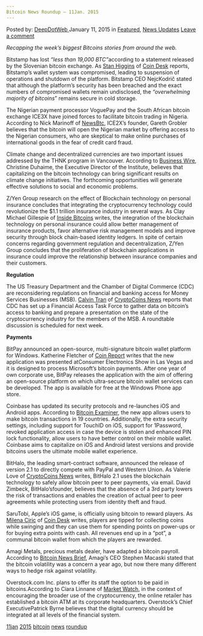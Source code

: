 ```yaml
---
Bitcoin News Roundup – 11Jan. 2015
---
```

<article class="post-listing post-8758 post type-post status-publish format-standard has-post-thumbnail hentry  tag-11jan tag-2524 tag-bitcoin tag-news tag-roundup">
    <div class="post-inner">
        <span>Posted by: <a href="https://www.deepdotweb.com/author/admin/" title="">DeepDotWeb </a></span>
    <span>January 11, 2015</span>
    <span>in <a href="https://www.deepdotweb.com/category/deepdot-news/" rel="category tag">Featured</a>, <a href="https://www.deepdotweb.com/category/news-updates/" rel="category tag">News Updates</a></span>
    <span><a href="https://www.deepdotweb.com/2015/01/11/bitcoin-news-roundup-11jan-2015/#respond">Leave a comment</a></span>
    </p>
    <div class="clear"></div>
    <div class="entry">
    <p><em>Recapping the week&#8217;s biggest Bitcoins stories from around the web. </em></p>
    <p>Bitstamp has lost <em>“less than 19,000 BTC”</em>according to a statement released by the Slovenian bitcoin exchange. As <a href="http://www.coindesk.com/author/stan-higgins/">Stan Higgins</a> of <a href="http://www.coindesk.com/bitstamp-claims-roughly-19000-btc-lost-hot-wallet-hack/">Coin Desk</a> reports, Bitstamp’s wallet system was compromised, leading to suspension of operations and shutdown of the platform. Bitstamp CEO NejcKodrič stated that although the platform’s security has been breached and the exact numbers of compromised wallets remain undisclosed, the <em>“overwhelming majority of bitcoins</em>” remains secure in cold storage.</p>
    <p>The Nigerian payment processor VoguePay and the South African bitcoin exchange ICE3X have joined forces to facilitate bitcoin trading in Nigeria. According to Nick Marinoff of <a href="http://newsbtc.com/2015/01/08/bitcoin-trading-comes-nigeria/">NewsBtc</a>, ICE2X’s founder, Gareth Grobler believes that the bitcoin will open the Nigerian market by offering access to the Nigerian consumers, who are skeptical to make online purchases of international goods in the fear of credit card fraud.</p>
    <p>Climate change and decentralized currencies are two important issues addressed by the THNK program in Vancouver. According to <a href="http://www.businesswire.com/news/home/20150108006459/en/Bitcoin-Digital-Currencies-Studied-Carbon-Reduced-Housing#.VLAbwNKUfms">Business Wire</a>, Christine Duhaime, the Executive Director of the Institute, believes that capitalizing on the bitcoin technology can bring significant results on climate change initiatives. The forthcoming opportunities will generate effective solutions to social and economic problems.</p>
    <p>Z/Yen Group research on the effect of Blockchain technology on personal insurance concludes that integrating the cryptocurrency technology could revolutionize the $1.1 trillion insurance industry in several ways. As Clay Michael Gillespie of <a href="http://insidebitcoins.com/news/how-blockchain-technology-could-revolutionize-the-1-1-trillion-insurance-industry/28516">Inside Bitcoins</a> writes, the integration of the blockchain technology on personal insurance could allow better management of insurance products, favor alternative risk management models and improve security through block chain-based identity ledgers. In spite of certain concerns regarding government regulation and decentralization, Z/Yen Group concludes that the proliferation of blockchain applications in insurance could improve the relationship between insurance companies and their customers.</p>
    <p><strong>Regulation</strong></p>
    <p>The US Treasury Department and the Chamber of Digital Commerce (CDC) are reconsidering regulations on financial and banking access for Money Services Businesses (MSB). <a href="https://www.cryptocoinsnews.com/author/calvin-tran/">Calvin Tran</a> of <a href="https://www.cryptocoinsnews.com/regulation-bitcoin-industrys-banking-access-change/">CryptoCoins News</a> reports that CDC has set up a Financial Access Task Force to gather data on bitcoin’s access to banking and prepare a presentation on the state of the cryptocurrency industry for the members of the MSB. A roundtable discussion is scheduled for next week.</p>
    <p><strong>Payments</strong></p>
    <p>BitPay announced an open-source, multi-signature bitcoin wallet platform for Windows. Katherine Fletcher of <a href="https://coinreport.net/app-news-bitpay-debuts-first-bitcoin-wallet-windows-phone-coinbase-updates-apps/">Coin Report</a> writes that the new application was presented atConsumer Electronics Show in Las Vegas and it is designed to process Microsoft’s bitcoin payments. After one year of own corporate use, BitPay releases the application with the aim of offering an open-source platform on which ultra-secure bitcoin wallet services can be developed. The app is available for free at the Windows Phone app store.</p>
    <p>Coinbase has updated its security protocols and re-launches iOS and Android apps. According to <a href="http://bitcoinexaminer.org/coinbase-launches-redesigned-ios-android-app-updated-security-protocols/">Bitcoin Examiner</a>, the new app allows users to make bitcoin transactions in 19 countries. Additionally, the extra security settings, including support for TouchID on iOS, support for 1Password, revoked application access in case the device is stolen and enhanced PIN lock functionality, allow users to have better control on their mobile wallet. Coinbase aims to capitalize on iOS and Android latest versions and provide bitcoins users the ultimate mobile wallet experience.</p>
    <p>BitHalo, the leading smart-contract software, announced the release of version 2.1 to directly compete with PayPal and Western Union. As Valerie Love of <a href="https://www.cryptocoinsnews.com/bithalo-releases-version-2-1-compete-head-paypal-western-union/">CryptoCoins News</a> writes, BitHalo 2.1 uses the blockchain technology to safely allow bitcoin peer to peer payments, via email. David Zimbeck, BitHalo’sfounder, believes that the absence of a 3rd party lowers the risk of transactions and enables the creation of actual peer to peer agreements while protecting users from identity theft and fraud.</p>
    <p>SaruTobi, Apple’s iOS game, is officially using bitcoin to reward players. As <a href="https://www.coindesk.com/author/milenac/">Milena Ciric</a> of <a href="http://www.coindesk.com/apple-approves-ios-game-tips-players-bitcoin/">Coin Desk</a> writes, players are tipped for collecting coins while swinging and they can use them for spending points on power-ups or for buying extra points with cash. All revenues end up in a “pot”, a communal bitcoin wallet from which the players are rewarded.</p>
    <p>Amagi Metals, precious metals dealer, have adapted a bitcoin payroll. According to <a href="http://bitcoinnewsbrief.com/blog/gold-dealer-amagi-metals-now-pays-all-staff-in-bitcoin/">Bitcoin News Brief</a>, Amagi’s CEO Stephen Macaski stated that the bitcoin volatility was a concern a year ago, but now there many different ways to hedge risk against volatility.</p>
    <p>Overstock.com Inc. plans to offer its staff the option to be paid in bitcoins.According to Ciara Linnane of <a href="http://www.marketwatch.com/story/overstockcom-to-offer-staff-option-of-being-paid-in-bitcoin-2015-01-09?link=MW_home_latest_news">Market Watch</a>, in the context of encouraging the broader use of the cryptocurrency, the online retailer has established a bitcoin ATM at its corporate headquarters. Overstock’s Chief ExecutivePatrick Byrne believes that the digital currency should be integrated at all levels of the financial system.</p>
    </div>
    <a href="https://www.deepdotweb.com/tag/11jan/" rel="tag">11jan</a> <a href="https://www.deepdotweb.com/tag/2015/" rel="tag">2015</a> <a href="https://www.deepdotweb.com/tag/bitcoin/" rel="tag">bitcoin</a> <a href="https://www.deepdotweb.com/tag/news/" rel="tag">news</a> <a href="https://www.deepdotweb.com/tag/roundup/" rel="tag">roundup</a></span> <span style="display:none" class="updated">2015-01-11</span>
    <div style="display:none" class="vcard author" itemprop="author" itemscope itemtype="http://schema.org/Person"><strong class="fn" itemprop="name">
    
